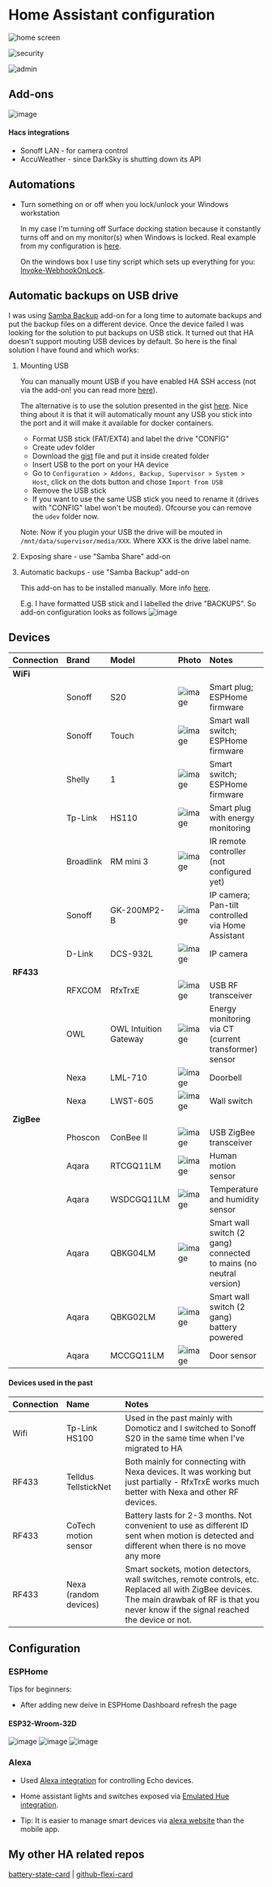 # Home Assistant configuration

![home screen](https://user-images.githubusercontent.com/8268674/86159451-47f83900-bb02-11ea-9b3f-6bb5451eee77.png)

![security](https://user-images.githubusercontent.com/8268674/86175483-56068380-bb1b-11ea-9421-d7bd083613a6.png)

![admin](https://user-images.githubusercontent.com/8268674/86176680-34a69700-bb1d-11ea-850e-d82b3694eb56.png)

## Add-ons
![image](https://user-images.githubusercontent.com/8268674/86160003-12078480-bb03-11ea-88f3-d1482acd2406.png)

#### Hacs integrations
* Sonoff LAN - for camera control
* AccuWeather - since DarkSky is shutting down its API

## Automations

* Turn something on or off when you lock/unlock your Windows workstation

  In my case I'm turning off Surface docking station because it constantly turns off and on my monitor(s) when Windows is locked. Real example from my configuration is [here](https://github.com/maxwroc/homeassistant/blob/master/configuration/automations/electricity_savings.yaml).
  
  On the windows box I use tiny script which sets up everything for you: [Invoke-WebhookOnLock](https://github.com/maxwroc/Invoke-WebhookOnLock).

## Automatic backups on USB drive

I was using [Samba Backup](https://github.com/thomasmauerer/hassio-addons/tree/master/samba-backup) add-on for a long time to automate backups and put the backup files on a different device. Once the device failed I was looking for the solution to put backups on USB stick. It turned out that HA doesn't support mouting USB devices by default. So here is the final solution I have found and which works:

1. Mounting USB 
  
    You can manually mount USB if you have enabled HA SSH access (not via the add-on! you can read more [here](https://developers.home-assistant.io/docs/operating-system/debugging/)). 
    
    The alternative is to use the solution presented in the gist [here](https://gist.github.com/eklex/c5fac345de5be9d9bc420510617c86b5). Nice thing about it is that it will automatically mount any USB you stick into the port and it will make it available for docker containers.
    
    * Format USB stick (FAT/EXT4) and label the drive "CONFIG"
    * Create udev folder
    * Download the [gist](https://gist.github.com/eklex/c5fac345de5be9d9bc420510617c86b5) file and put it inside created folder
    * Insert USB to the port on your HA device
    * Go to `Configuration > Addons, Backup, Supervisor > System > Host`, click on the dots button and chose `Import from USB`
    * Remove the USB stick
    * If you want to use the same USB stick you need to rename it (drives with "CONFIG" label won't be mouted). Ofcourse you can remove the `udev` folder now.

    Note: Now if you plugin your USB the drive will be mouted in `/mnt/data/supervisor/media/XXX`. Where XXX is the drive label name.
  
3. Exposing share - use "Samba Share" add-on
4. Automatic backups - use "Samba Backup" add-on

    This add-on has to be installed manually. More info [here](https://github.com/thomasmauerer/hassio-addons/tree/master/samba-backup).
    
    E.g. I have formatted USB stick and I labelled the drive "BACKUPS". So add-on configuration looks as follows
    ![image](https://user-images.githubusercontent.com/8268674/167505802-7852e467-ff4d-448d-8424-ce4f51780be0.png)




## Devices

| Connection | Brand | Model | Photo | Notes |
|:-----|:-----|:-----|:-----|:-----|
| **WiFi** |  |  |  |  |
|  | Sonoff | S20 | ![image](https://user-images.githubusercontent.com/8268674/85944365-1464b580-b92e-11ea-90a1-0f4fa9e6546d.png) | Smart plug; ESPHome firmware
|  | Sonoff | Touch | ![image](https://user-images.githubusercontent.com/8268674/85944447-b4bada00-b92e-11ea-8411-f785e0630398.png) | Smart wall switch; ESPHome firmware
|  | Shelly | 1 | ![image](https://user-images.githubusercontent.com/8268674/85944528-4fb3b400-b92f-11ea-8444-9ad851cfa497.png) | Smart switch; ESPHome firmware
|  | Tp-Link | HS110 | ![image](https://user-images.githubusercontent.com/8268674/85944585-c486ee00-b92f-11ea-857f-745ec5a34fc4.png) | Smart plug with energy monitoring
|  | Broadlink | RM mini 3 | ![image](https://user-images.githubusercontent.com/8268674/85944713-d3ba6b80-b930-11ea-8c70-c0141ee834b8.png) | IR remote controller (not configured yet)
|  | Sonoff | GK-200MP2-B | ![image](https://user-images.githubusercontent.com/8268674/86054006-49b5f400-ba51-11ea-8d85-fa57775cf387.png) | IP camera; Pan-tilt controlled via Home Assistant
|  | D-Link | DCS-932L | ![image](https://user-images.githubusercontent.com/8268674/86054297-cea10d80-ba51-11ea-9546-643240c78b7c.png) | IP camera
| **RF433** |  |  |  | 
|  | RFXCOM | RfxTrxE | ![image](https://user-images.githubusercontent.com/8268674/86055023-183e2800-ba53-11ea-9aab-57f64a405b68.png) | USB RF transceiver
|  | OWL | OWL Intuition Gateway | ![image](https://user-images.githubusercontent.com/8268674/86055820-48d29180-ba54-11ea-9bfc-0a7a50e383f4.png) | Energy monitoring via CT (current transformer) sensor
|  | Nexa | LML-710 | ![image](https://user-images.githubusercontent.com/8268674/86056059-bb437180-ba54-11ea-9a1f-59221257fe99.png) | Doorbell
|  | Nexa | LWST-605 | ![image](https://user-images.githubusercontent.com/8268674/86056642-aca98a00-ba55-11ea-9d7d-29d0ad6ea21a.png) | Wall switch
| **ZigBee** |  |  |  |  |
|  | Phoscon | ConBee II | ![image](https://user-images.githubusercontent.com/8268674/86056863-0742e600-ba56-11ea-82e5-594602251075.png) | USB ZigBee transceiver
|  | Aqara | RTCGQ11LM | ![image](https://user-images.githubusercontent.com/8268674/86057757-aa482f80-ba57-11ea-981b-93240ea72485.png) | Human motion sensor
|  | Aqara | WSDCGQ11LM | ![image](https://user-images.githubusercontent.com/8268674/86058008-0f038a00-ba58-11ea-95a8-b475cbc66190.png) | Temperature and humidity sensor
|  | Aqara | QBKG04LM | ![image](https://user-images.githubusercontent.com/8268674/86058351-ac5ebe00-ba58-11ea-84ba-53873a70667a.png) | Smart wall switch (2 gang) connected to mains (no neutral version)
|  | Aqara | QBKG02LM  | ![image](https://user-images.githubusercontent.com/8268674/86059062-eb414380-ba59-11ea-8871-f4d97840d5b9.png) | Smart wall switch (2 gang) battery powered
|  | Aqara | MCCGQ11LM | ![image](https://user-images.githubusercontent.com/8268674/86059453-aff34480-ba5a-11ea-84e9-6eceee5e0c45.png) | Door sensor


#### Devices used in the past

| Connection | Name | Notes |
|:----|:----|:----|
| Wifi | Tp-Link HS100 | Used in the past mainly with Domoticz and I switched to Sonoff S20 in the same time when I've migrated to HA
| RF433 | Telldus TellstickNet | Both mainly for connecting with Nexa devices. It was working but just partially - RfxTrxE works much better with Nexa and other RF devices.
| RF433 | CoTech motion sensor | Battery lasts for 2-3 months. Not convenient to use as different ID sent when motion is detected and different when there is no move any more
| RF433 | Nexa (random devices) | Smart sockets, motion detectors, wall switches, remote controls, etc. Replaced all with ZigBee devices. The main drawbak of RF is that you never know if the signal reached the device or not.
  
## Configuration

### ESPHome

Tips for beginners:

* After adding new deive in ESPHome Dashboard refresh the page

#### ESP32-Wroom-32D
![image](https://user-images.githubusercontent.com/8268674/86531689-48eee900-bebb-11ea-95f9-babc1612454f.png)
![image](https://user-images.githubusercontent.com/8268674/86531667-2066ef00-bebb-11ea-9c6a-ddc3bf11aff0.png)
![image](https://user-images.githubusercontent.com/8268674/86545761-d87eb100-bf28-11ea-8344-4ae8879f527b.png)



### Alexa

* Used [Alexa integration](https://www.home-assistant.io/integrations/alexa/) for controlling Echo devices.

* Home assistant lights and switches exposed via [Emulated Hue integration](https://www.home-assistant.io/integrations/emulated_hue/). 

* Tip: It is easier to manage smart devices via [alexa website](https://alexa.amazon.co.uk/spa/index.html#appliances) than the mobile app.

## My other HA related repos
[battery-state-card](https://github.com/maxwroc/battery-state-card) | [github-flexi-card](https://github.com/maxwroc/github-flexi-card)
